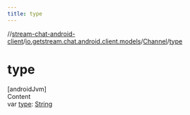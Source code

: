 ```yaml
---
title: type
---
```

//[stream-chat-android-client](../../../index.md)/[io.getstream.chat.android.client.models](../index.md)/[Channel](index.md)/[type](type.md)



# type  
[androidJvm]  
Content  
var [type](type.md): [String](https://kotlinlang.org/api/latest/jvm/stdlib/kotlin/-string/index.html)  




